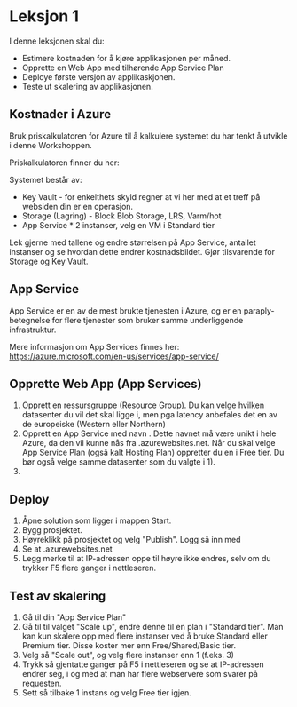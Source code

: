 # Leksjon 1

I denne leksjonen skal du:

* Estimere kostnaden for å kjøre applikasjonen per måned. 
* Opprette en Web App med tilhørende App Service Plan
* Deploye første versjon av applikaskjonen.
* Teste ut skalering av applikasjonen.


## Kostnader i Azure

Bruk priskalkulatoren for Azure til å kalkulere systemet du har tenkt å utvikle i denne Workshoppen. 

Priskalkulatoren finner du her: 

Systemet består av:
* Key Vault - for enkelthets skyld regner at vi her med at et treff på websiden din er en operasjon.
* Storage (Lagring) - Block Blob Storage, LRS, Varm/hot
* App Service * 2 instanser, velg en VM i Standard tier

Lek gjerne med tallene og endre størrelsen på App Service, antallet instanser og se hvordan dette endrer kostnadsbildet. Gjør tilsvarende for Storage og Key Vault.

## App Service

App Service er en av de mest brukte tjenesten i Azure, og er en paraply-betegnelse for flere tjenester som bruker samme underliggende infrastruktur.

Mere informasjon om App Services finnes her: https://azure.microsoft.com/en-us/services/app-service/

## Opprette Web App (App Services)

1. Opprett en ressursgruppe (Resource Group). Du kan velge hvilken datasenter du vil det skal ligge i, men pga latency anbefales det en av de europeiske (Western eller Northern)
2. Opprett en App Service med navn <appservicenavn>. Dette navnet må være unikt i hele Azure, da den vil kunne nås fra <appservicenavn>.azurewebsites.net. Når du skal velge App Service Plan (også kalt Hosting Plan) oppretter du en i Free tier. Du bør også velge samme datasenter som du valgte i 1).
3. 


##  Deploy 

1. Åpne solution som ligger i mappen Start.
2. Bygg prosjektet. 
3. Høyreklikk på prosjektet og velg "Publish". Logg så inn med 
4. Se at <appservicenavn>.azurewebsites.net
5. Legg merke til at IP-adressen oppe til høyre ikke endres, selv om du trykker F5 flere ganger i nettleseren.

## Test av skalering 

1. Gå til din "App Service Plan"
2. Gå til til valget "Scale up", endre denne til en plan i "Standard tier". Man kan kun skalere opp med flere instanser ved å bruke Standard eller Premium tier. Disse koster mer enn Free/Shared/Basic tier.
3. Velg så "Scale out", og velg flere instanser enn 1 (f.eks. 3)
4. Trykk så gjentatte ganger på F5 i nettleseren og se at IP-adressen endrer seg, i og med at man har flere webservere som svarer på requesten.
5. Sett så tilbake 1 instans og velg Free tier igjen.



